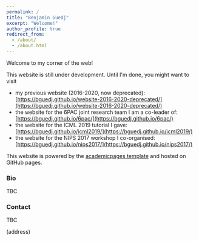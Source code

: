 ```yaml
---
permalink: /
title: "Benjamin Guedj"
excerpt: "Welcome!"
author_profile: true
redirect_from: 
  - /about/
  - /about.html
---
```


Welcome to my corner of the web!

This website is still under development. Until I'm done, you might want to visit
- my previous website (2016-2020, now deprecated): [https://bguedj.github.io/website-2016-2020-deprecated/](https://bguedj.github.io/website-2016-2020-deprecated/)
- the website for the 6PAC joint research team I am a co-leader of: [https://bguedj.github.io/6pac/](https://bguedj.github.io/6pac/)
- the website for the ICML 2019 tutorial I gave: [https://bguedj.github.io/icml2019/](https://bguedj.github.io/icml2019/)
- the website for the NIPS 2017 workshop I co-organised: [https://bguedj.github.io/nips2017/](https://bguedj.github.io/nips2017/)

This website is powered by the [academicpages template](https://github.com/academicpages/academicpages.github.io) and hosted on GitHub pages.

### Bio

TBC

### Contact

TBC

(address)